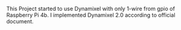 This Project started to use Dynamixel with only 1-wire from gpio of Raspberry Pi 4b.
I implemented Dynamixel 2.0 according to official document.